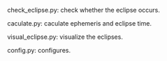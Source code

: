 check_eclipse.py: check whether the eclipse occurs.

caculate.py: caculate ephemeris and eclipse time.

visual_eclipse.py: visualize the eclipses.

config.py: configures.
